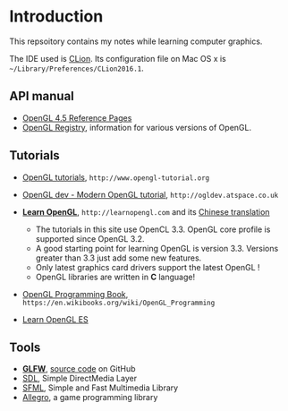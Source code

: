# Introduction
 This repsoitory contains my notes while learning computer graphics.
 
 The IDE used is [CLion][1]. Its configuration file on Mac OS x is `~/Library/Preferences/CLion2016.1`. 

## API manual
 - [OpenGL 4.5 Reference Pages][6]
 - [OpenGL Registry][8], information for various versions of OpenGL.

## Tutorials
 - [OpenGL tutorials][2], `http://www.opengl-tutorial.org`
 - [OpenGL dev - Modern OpenGL tutorial][3], `http://ogldev.atspace.co.uk`
 - [**Learn OpenGL**][4], `http://learnopengl.com` and its [Chinese translation][9] 
    - The tutorials in this site use OpenCL 3.3. OpenGL core profile is supported since OpenGL 3.2.
    - A good starting point for learning OpenGL is version 3.3. Versions greater than 3.3 just add
    some new features.
    - Only latest graphics card drivers support the latest OpenGL !
    - OpenGL libraries are written in **C** language!
 
 - [OpenGL Programming Book][5], `https://en.wikibooks.org/wiki/OpenGL_Programming`
 - [Learn OpenGL ES][7]


## Tools
 - [**GLFW**][10], [source code][14] on GitHub
 - [SDL][11], Simple DirectMedia Layer 
 - [SFML][12], Simple and Fast Multimedia Library
 - [Allegro][13], a game programming library



[14]: https://github.com/glfw/glfw
[13]: http://liballeg.org/index.html
[12]: http://www.sfml-dev.org
[11]: http://www.libsdl.org/index.php
[10]: http://www.glfw.org
[9]: https://learnopengl-cn.github.io
[8]: https://www.opengl.org/registry/
[7]: http://www.learnopengles.com
[6]: https://www.opengl.org/sdk/docs/man/
[5]: https://en.wikibooks.org/wiki/OpenGL_Programming
[4]: http://learnopengl.com
[3]: http://ogldev.atspace.co.uk 
[2]: http://www.opengl-tutorial.org
[1]: https://www.jetbrains.com/clion/